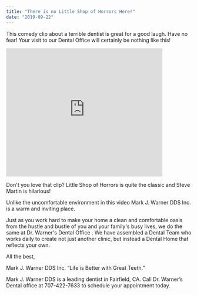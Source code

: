 ```yaml
---
title: "There is no Little Shop of Horrors Here!"
date: "2019-09-22"
---
```


This comedy clip about a terrible dentist is great for a good laugh. Have no fear! Your visit to our Dental Office will certainly be nothing like this!

<iframe title="YouTube video player" src="https://www.youtube.com/embed/bOtMizMQ6oM?rel=0" height="349" width="425" allowfullscreen frameborder="0"></iframe>

Don't you love that clip? Little Shop of Horrors is quite the classic and Steve Martin is hilarious!

Unlike the uncomfortable environment in this video Mark J. Warner DDS Inc. is a warm and inviting place.

Just as you work hard to make your home a clean and comfortable oasis from the hustle and bustle of you and your family's busy lives, we do the same at Dr. Warner's Dental Office . We have assembled a Dental Team who works daily to create not just another clinic, but instead a Dental Home that reflects your own.

All the best,

Mark J. Warner DDS Inc. “Life is Better with Great Teeth.”

Mark J. Warner DDS is a leading dentist in Fairfield, CA. Call Dr. Warner’s Dental office at 707-422-7633 to schedule your appointment today.
